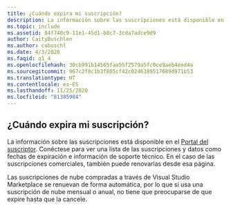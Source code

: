 ```yaml
---
title: ¿Cuándo expira mi suscripción?
description: La información sobre las suscripciones está disponible en el Portal del suscriptor. Conéctese a https://my.visualstudio.com/subscriptions para...
ms.topic: include
ms.assetid: 84f740c9-11e1-45d1-b8c7-3cda7adce9d9
author: CaityBuschlen
ms.author: cabuschl
ms.date: 4/3/2020
ms.faqid: q1_4
ms.openlocfilehash: 30cb991b14565faa55f2579a5fc0ce9aeb4eed4a
ms.sourcegitcommit: 967c2f8c1b3f805cf42c0246389517689d971b53
ms.translationtype: HT
ms.contentlocale: es-ES
ms.lasthandoff: 11/25/2020
ms.locfileid: "81385984"
---
```

## <a name="when-does-my-subscription-expire"></a>¿Cuándo expira mi suscripción?

La información sobre las suscripciones está disponible en el [Portal del suscriptor](https://my.visualstudio.com/subscriptions). Conéctese para ver una lista de las suscripciones y datos como fechas de expiración e información de soporte técnico. En el caso de las suscripciones comerciales, también puede renovarlas desde esa página.

Las suscripciones de nube compradas a través de Visual Studio Marketplace se renuevan de forma automática, por lo que si usa una suscripción de nube mensual o anual, no tiene que preocuparse de que expire hasta que la cancele.
